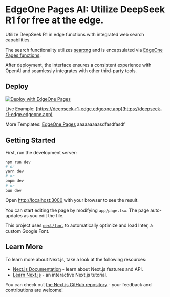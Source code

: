# EdgeOne Pages AI: Utilize DeepSeek R1 for free at the edge.

Utilize DeepSeek R1 in edge functions with integrated web search capabilities.

The search functionality utilizes [searxng](https://github.com/searxng/searxng) and is encapsulated via [EdgeOne Pages functions](https://edgeone.ai/document/162227908259442688).

After deployment, the interface ensures a consistent experience with OpenAI and seamlessly integrates with other third-party tools.

## Deploy

[![Deploy with EdgeOne Pages](https://cdnstatic.tencentcs.com/edgeone/pages/deploy.svg)](https://edgeone.ai/pages/new?from=github&template=deepseek-r1-edge)

Live Example: [https://deepseek-r1-edge.edgeone.app](https://deepseek-r1-edge.edgeone.app)

More Templates: [EdgeOne Pages](https://edgeone.ai/pages/templates)
aaaaaaaaasdfasdfasdf
## Getting Started

First, run the development server:

```bash
npm run dev
# or
yarn dev
# or
pnpm dev
# or
bun dev
```

Open [http://localhost:3000](http://localhost:3000) with your browser to see the result.

You can start editing the page by modifying `app/page.tsx`. The page auto-updates as you edit the file.

This project uses [`next/font`](https://nextjs.org/docs/basic-features/font-optimization) to automatically optimize and load Inter, a custom Google Font.

## Learn More

To learn more about Next.js, take a look at the following resources:

- [Next.js Documentation](https://nextjs.org/docs) - learn about Next.js features and API.
- [Learn Next.js](https://nextjs.org/learn) - an interactive Next.js tutorial.

You can check out [the Next.js GitHub repository](https://github.com/vercel/next.js/) - your feedback and contributions are welcome!
